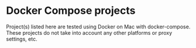 # Docker Compose projects
Project(s) listed here are tested using Docker on Mac with docker-compose.  These projects do not take into account any other platforms or proxy settings, etc.
